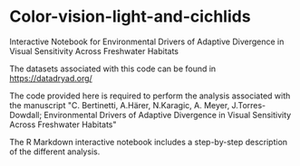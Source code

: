 # Color-vision-light-and-cichlids
Interactive Notebook for Environmental Drivers of Adaptive Divergence in Visual Sensitivity Across Freshwater Habitats

The datasets associated with this code can be found in https://datadryad.org/

The code provided here is required to perform the analysis associated with the manuscript "C. Bertinetti, A.Härer, N.Karagic, A. Meyer, J.Torres-Dowdall;
Environmental Drivers of Adaptive Divergence in Visual Sensitivity Across Freshwater Habitats"


The R Markdown interactive notebook includes a step-by-step description of the different analysis.
